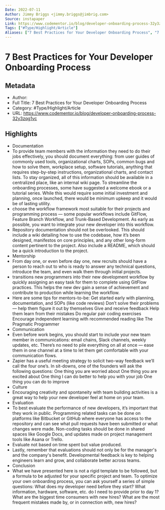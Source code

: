 ```yaml
---
Date: 2022-07-11
Author: Jimmy Briggs <jimmy.briggs@jimbrig.com>
Source: instapaper
Link: https://www.codementor.io/blog/developer-onboarding-process-32y3zqg1vc
Tags: ["#Type/Highlight/Article"]
Aliases: ["7 Best Practices for Your Developer Onboarding Process", "7 Best Practices for Your Developer Onboarding Process"]
---
```

# 7 Best Practices for Your Developer Onboarding Process

## Metadata
- Author: 
- Full Title: 7 Best Practices for Your Developer Onboarding Process
- Category: #Type/Highlight/Article
- URL: https://www.codementor.io/blog/developer-onboarding-process-32y3zqg1vc

## Highlights
- Documentation
- To provide team members with the information they need to do their jobs effectively, you should document everything: from user guides of commonly used tools, organizational charts, SOPs, common bugs and how to solve them, workplace setup, software tutorials, anything that requires step-by-step instructions, organizational charts, and contact lists. To stay organized, all of this information should be available in a centralized place, like an internal wiki page. To streamline the onboarding processes, some have suggested a welcome ebook or a tutorial series. While this would require some initial investment and planning, once launched, there would be minimum upkeep and it would be of lasting utility.
- choose the workflow framework most suitable for their projects and programming process — some popular workflows include GitFlow, Feature Branch Workflow, and Trunk-Based Development. As early as possible, you want to integrate your new developer into this workflow.
- Repository documentation should not be overlooked. This should include a wiki detailing how to use the codebase, how it’s been designed, manifestos on core principles, and any other long-form content pertinent to the project. Also include a README, which should be a quick introduction to the project.
- Mentorship
- From day one, or even before day one, new recruits should have a person to reach out to who is ready to answer any technical questions, introduce the team, and even walk them through initial projects.
- transitions new programmers into their new development workflow by quickly assigning an easy task for them to complete using GitFlow practices. This helps the new dev gain a sense of achievement and contribute to production while learning the workflow.
- Here are some tips for mentors-to-be:
  Get started early with planning, documentation, and SOPs (like code reviews)
  Don’t solve their problems — help them figure it out by themselves
  Give and receive feedback
  Help them learn from their mistakes
  Do regular pair coding exercises
  Encourage independent learning with recommended reading like The Pragmatic Programmer
- Communication
- Even before work begins, you should start to include your new team member in communications: email chains, Slack channels, weekly updates, etc. There’s no need to pile everything on all at once — ease them in one channel at a time to let them get comfortable with your communication flows.
- Zapier has a useful meeting strategy to solicit two-way feedback we’ll call the four one’s. In sit-downs, one of the founders will ask the following questions:
  One thing you are worried about
  One thing you are excited about
  One thing I can do better to help you with your job
  One thing you can do to improve
- Culture
- Encouraging creativity and spontaneity with team building activities is a great way to help your new developer feel at home on your team.
- Evaluation
- To best evaluate the performance of new developers, it’s important that they work in public. Programming related tasks can be done on platforms like Bitbucket or GitHub where everyone has access to the repository and can see what pull requests have been submitted or what changes were made. Non-coding tasks should be done in shared spaces like Google Docs, and updates made on project management tools like Asana or Trello.
- Evaluate not based on time spent but value produced.
- Lastly, remember that evaluations should not only be for the manager's and the company's benefit. Developmental feedback is key to helping engineers learn and grow, and collaborate better across teams.
- Conclusion
- What we have presented here is not a rigid template to be followed, but a formula to be adjusted for your specific project and team. To optimize your own onboarding process, you can ask yourself a series of simple questions:
  What does my developer need before they start?
  What information, hardware, software, etc. do I need to provide prior to day 1?
  What are the biggest time consumers with new hires?
  What are the most frequent mistakes made by, or in connection with, new hires?
